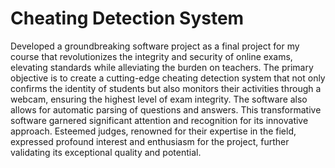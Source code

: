 # Cheating Detection System

Developed a groundbreaking software project as a final project for my course that revolutionizes the integrity and security of online exams, elevating standards while alleviating the burden on teachers. The primary objective is to create a cutting-edge cheating detection system that not only confirms the identity of students but also monitors their activities through a webcam, ensuring the highest level of exam integrity. The software also allows for automatic parsing of questions and answers. This transformative software garnered significant attention and recognition for its innovative approach. Esteemed judges, renowned for their expertise in the field, expressed profound interest and enthusiasm for the project, further validating its exceptional quality and potential. 


